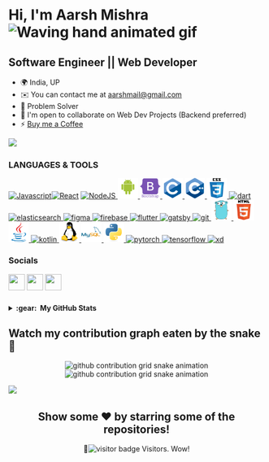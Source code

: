 <h1>Hi, I'm Aarsh Mishra <img src="https://raw.githubusercontent.com/nixin72/nixin72/master/wave.gif" 
         alt="Waving hand animated gif"
         height="45"
         width="45" />

Software Engineer || Web Developer
-------------------------------------------

* 🌍  India, UP
* ✉️  You can contact me at [aarshmail@gmail.com](mailto:aarshmail@gmail.com)
* 🧠  Problem Solver
* 🤝  I'm open to collaborate on Web Dev Projects (Backend preferred)
* ⚡  <a href = "https://www.buymeacoffee.com/LuC9">Buy me a Coffee</a>

<a href="https://www.github.com/LuC-9" target="_blank" rel="noreferrer"><img
src="https://img.shields.io/github/followers/LuC-9?logo=github&style=for-the-badge&color=0891b2&labelColor=1c1917" /></a>
   
### LANGUAGES & TOOLS

<p align="left">
<a href="https://developer.mozilla.org/en-US/docs/Web/JavaScript" target="_blank" rel="noreferrer"><img src="https://raw.githubusercontent.com/danielcranney/readme-generator/main/public/icons/skills/javascript-colored.svg" width="40" height="40" alt="Javascript" /></a><a href="https://reactjs.org/" target="_blank" rel="noreferrer"><img src="https://raw.githubusercontent.com/danielcranney/readme-generator/main/public/icons/skills/react-colored.svg" width="40" height="40" alt="React" /></a>   <a href="https://nodejs.org/en/" target="_blank" rel="noreferrer"><img src="https://raw.githubusercontent.com/danielcranney/readme-generator/main/public/icons/skills/nodejs-colored.svg" width="40" height="40" alt="NodeJS" /></a><a href="https://developer.android.com" target="_blank"> <img src="https://raw.githubusercontent.com/devicons/devicon/master/icons/android/android-original-wordmark.svg" alt="android" width="40" height="40"/> </a> <a href="https://getbootstrap.com" target="_blank"> <img src="https://raw.githubusercontent.com/devicons/devicon/master/icons/bootstrap/bootstrap-plain-wordmark.svg" alt="bootstrap" width="40" height="40"/> </a> <a href="https://www.cprogramming.com/" target="_blank"> <img src="https://raw.githubusercontent.com/devicons/devicon/master/icons/c/c-original.svg" alt="c" width="40" height="40"/> </a> <a href="https://www.w3schools.com/cpp/" target="_blank"> <img src="https://raw.githubusercontent.com/devicons/devicon/master/icons/cplusplus/cplusplus-original.svg" alt="cplusplus" width="40" height="40"/> </a> <a href="https://www.w3schools.com/css/" target="_blank"> <img src="https://raw.githubusercontent.com/devicons/devicon/master/icons/css3/css3-original-wordmark.svg" alt="css3" width="40" height="40"/> </a> <a href="https://dart.dev" target="_blank"> <img src="https://www.vectorlogo.zone/logos/dartlang/dartlang-icon.svg" alt="dart" width="40" height="40"/> </a> <a href="https://www.elastic.co" target="_blank"> <img src="https://www.vectorlogo.zone/logos/elastic/elastic-icon.svg" alt="elasticsearch" width="40" height="40"/> </a> <a href="https://www.figma.com/" target="_blank"> <img src="https://www.vectorlogo.zone/logos/figma/figma-icon.svg" alt="figma" width="40" height="40"/> </a> <a href="https://firebase.google.com/" target="_blank"> <img src="https://www.vectorlogo.zone/logos/firebase/firebase-icon.svg" alt="firebase" width="40" height="40"/> </a> <a href="https://flask.palletsprojects.com/" target="_blank"> </a> <a href="https://flutter.dev" target="_blank"> <img src="https://www.vectorlogo.zone/logos/flutterio/flutterio-icon.svg" alt="flutter" width="40" height="40"/> </a> <a href="https://www.gatsbyjs.com/" target="_blank"> <img src="https://www.vectorlogo.zone/logos/gatsbyjs/gatsbyjs-icon.svg" alt="gatsby" width="40" height="40"/> </a> <a href="https://git-scm.com/" target="_blank"> <img src="https://www.vectorlogo.zone/logos/git-scm/git-scm-icon.svg" alt="git" width="40" height="40"/> </a> <a href="https://golang.org" target="_blank"> <img src="https://raw.githubusercontent.com/devicons/devicon/master/icons/go/go-original.svg" alt="go" width="40" height="40"/> </a> <a href="https://www.w3.org/html/" target="_blank"> <img src="https://raw.githubusercontent.com/devicons/devicon/master/icons/html5/html5-original-wordmark.svg" alt="html5" width="40" height="40"/> </a> <a href="https://www.java.com" target="_blank"> <img src="https://raw.githubusercontent.com/devicons/devicon/master/icons/java/java-original.svg" alt="java" width="40" height="40"/> </a> <a href="https://kotlinlang.org" target="_blank"> <img src="https://www.vectorlogo.zone/logos/kotlinlang/kotlinlang-icon.svg" alt="kotlin" width="40" height="40"/> </a> <a href="https://www.linux.org/" target="_blank"> <img src="https://raw.githubusercontent.com/devicons/devicon/master/icons/linux/linux-original.svg" alt="linux" width="40" height="40"/> </a> <a href="https://www.mysql.com/" target="_blank"> <img src="https://raw.githubusercontent.com/devicons/devicon/master/icons/mysql/mysql-original-wordmark.svg" alt="mysql" width="40" height="40"/> </a> <a href="https://www.python.org" target="_blank"> <img src="https://raw.githubusercontent.com/devicons/devicon/master/icons/python/python-original.svg" alt="python" width="40" height="40"/> </a> <a href="https://pytorch.org/" target="_blank"> <img src="https://www.vectorlogo.zone/logos/pytorch/pytorch-icon.svg" alt="pytorch" width="40" height="40"/> </a> <a href="https://www.tensorflow.org" target="_blank"> <img src="https://www.vectorlogo.zone/logos/tensorflow/tensorflow-icon.svg" alt="tensorflow" width="40" height="40"/> </a> <a href="https://www.adobe.com/products/xd.html" target="_blank"> <img src="https://cdn.worldvectorlogo.com/logos/adobe-xd.svg" alt="xd" width="40" height="40"/> </a> </p>



### Socials

<p align="left"> <a href="https://www.github.com/LuC-9" target="_blank" rel="noreferrer"><img src="https://raw.githubusercontent.com/danielcranney/readme-generator/main/public/icons/socials/github-dark.svg" width="32" height="32" /></a> <a href="http://www.instagram.com/_aarsh_mishra" target="_blank" rel="noreferrer"><img src="https://raw.githubusercontent.com/danielcranney/readme-generator/main/public/icons/socials/instagram.svg" width="32" height="32" /></a> <a href="https://www.linkedin.com/in/aarsh-mishra09" target="_blank" rel="noreferrer"><img src="https://raw.githubusercontent.com/danielcranney/readme-generator/main/public/icons/socials/linkedin.svg" width="32" height="32" /></a></p>

###
<details close="true">
         <summary><b>:gear: &nbsp;My GitHub Stats</b></summary>
 <table><tr>
<td>
 <img align='right' src="https://github-readme-stats.vercel.app/api?username=LuC-9&show_icons=true&hide=&hide_border=true&theme=tokyonight">
         </td> 

<td><a href="http://www.github.com/LuC-9"><img src="https://github-readme-streak-stats.herokuapp.com/?user=LuC-9&stroke=ffffff&background=1c1917&ring=0891b2&fire=0891b2&currStreakNum=ffffff&currStreakLabel=0891b2&sideNums=ffffff&sideLabels=ffffff&dates=ffffff&hide_border=true" /></a></td></tr></table>

<a href="http://www.github.com/LuC-9"><img src="https://activity-graph.herokuapp.com/graph?username=LuC-9&custom_title=GitHub%20Commits%20Graph&bg_color=0D1117&color=5ce1e6&line=FFFFFF&point=5ce1e6&hide_border=true" alt="GitHub Commits Graph" /></a>

<a href="#"><img alt="Aarsh's Top Languages" src="https://github-readme-stats.vercel.app/api/top-langs/?username=LuC-9&langs_count=10&layout=compact&theme=react&hide_border=true&bg_color=0D1117&title_color=5ce1e6&icon_color=5ce1e6" height="200"/></a>
<div align="center">
 <br/>
    <i><b>Note:</b> Top languages is only a metric of the languages my public code consists of and doesn't reflect experience or skill level.</i>
   <br/>
</div>
         
   <br/>
<div align = "center">
  <img src="https://github-profile-trophy.vercel.app/?username=LuC-9&column=8&theme=onedark" />
</div>
<br/>
 </details>  

## Watch my contribution graph eaten by the snake🐍
<!--<p>
  <img src="https://github.com/LuC-9/LuC-9/raw/output/github-contribution-grid-snake.svg" alt="snake"></center>
</p>-->

 <div align="center">
 
 ![github contribution grid snake animation](https://raw.githubusercontent.com/LuC-9/LuC-9/output/github-contribution-grid-snake-sissa.svg#gh-dark-mode-only)
![github contribution grid snake animation](https://raw.githubusercontent.com/LuC-9/LuC-9/output/github-contribution-grid-snake-sissa-white.svg#gh-light-mode-only)
  
</div>
         <img src="https://raw.githubusercontent.com/halfrost/halfrost/master/icons/header_.png">
<div align="center">
<h2> Show some ❤️ by starring some of the repositories! </h2>
</div>
<div align="center">👀<img src="https://visitor-badge.laobi.icu/badge?page_id=LuC-9.visitor-badge&title=This_Page_Has" alt="visitor badge"/> Visitors. Wow! </div>
